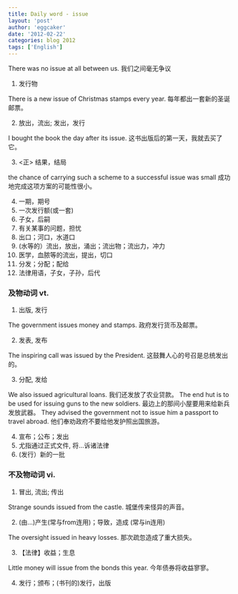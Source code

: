 ```yaml
---
title: Daily word - issue 
layout: 'post'
author: 'eggcaker'
date: '2012-02-22'
categories: blog 2012
tags: ['English']
---
```



There was no issue at all between us. 我们之间毫无争议

  1. 发行物 

There is a new issue of Christmas stamps every year. 每年都出一套新的圣诞邮票。

  2. 放出，流出; 发出，发行 

I bought the book the day after its issue. 这书出版后的第一天，我就去买了它。

  3. <正> 结果，结局 

the chance of carrying such a scheme to a successful issue was small
成功地完成这项方案的可能性很小。

  4. 一期，期号 
  5. 一次发行额(或一套) 
  6. 子女，后嗣 
  7. 有关某事的问题，担忧 
  8. 出口；河口，水道口 
  9. (水等的）流出，放出，涌出；流出物；流出力，冲力 
  10. 医学，血脓等的流出，提出，切口 
  11. 分发；分配；配给 
  12. 法律用语，子女，子孙，后代 

### 及物动词 vt.

  1. 出版, 发行 

The government issues money and stamps. 政府发行货币及邮票。

  2. 发表, 发布 

The inspiring call was issued by the President. 这鼓舞人心的号召是总统发出的。

  3. 分配, 发给 

We also issued agricultural loans. 我们还发放了农业贷款。 The end hut is to be used for
issuing guns to the new soldiers. 最边上的那间小屋要用来给新兵发放武器。 They advised the
government not to issue him a passport to travel abroad. 他们奉劝政府不要给他发护照出国旅游。

  4. 宣布；公布；发出 
  5. 尤指通过正式文件, 将…诉诸法律 
  6. (发行）新的一批 

### 不及物动词 vi.

  1. 冒出, 流出; 传出 

Strange sounds issued from the castle. 城堡传来怪异的声音。

  2. (由…)产生(常与from连用)；导致，造成 (常与in连用) 

The oversight issued in heavy losses. 那次疏忽造成了重大损失。

  3. 【法律】收益；生息 

Little money will issue from the bonds this year. 今年债券将收益寥寥。

  4. 发行；颁布；(书刊的)发行，出版 

